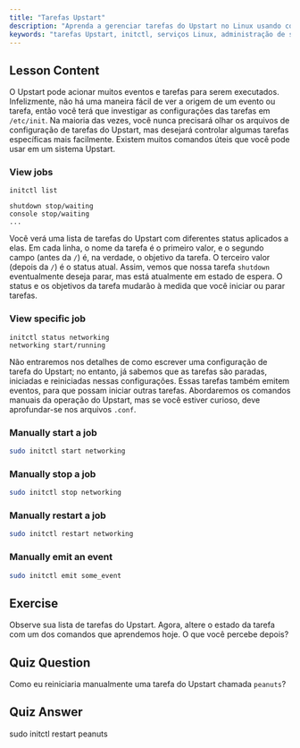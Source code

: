 ```yaml
---
title: "Tarefas Upstart"
description: "Aprenda a gerenciar tarefas do Upstart no Linux usando comandos initctl. Entenda o status da tarefa, inicie, pare e reinicie serviços. Melhore suas habilidades de administração de sistema Linux."
keywords: "tarefas Upstart, initctl, serviços Linux, administração de sistema, tutorial Linux, guia para iniciantes"
---
```


## Lesson Content

O Upstart pode acionar muitos eventos e tarefas para serem executados. Infelizmente, não há uma maneira fácil de ver a origem de um evento ou tarefa, então você terá que investigar as configurações das tarefas em `/etc/init`. Na maioria das vezes, você nunca precisará olhar os arquivos de configuração de tarefas do Upstart, mas desejará controlar algumas tarefas específicas mais facilmente. Existem muitos comandos úteis que você pode usar em um sistema Upstart.

### View jobs

```plaintext
initctl list

shutdown stop/waiting
console stop/waiting
...
```

Você verá uma lista de tarefas do Upstart com diferentes status aplicados a elas. Em cada linha, o nome da tarefa é o primeiro valor, e o segundo campo (antes da `/`) é, na verdade, o objetivo da tarefa. O terceiro valor (depois da `/`) é o status atual. Assim, vemos que nossa tarefa `shutdown` eventualmente deseja parar, mas está atualmente em estado de espera. O status e os objetivos da tarefa mudarão à medida que você iniciar ou parar tarefas.

### View specific job

```plaintext
initctl status networking
networking start/running
```

Não entraremos nos detalhes de como escrever uma configuração de tarefa do Upstart; no entanto, já sabemos que as tarefas são paradas, iniciadas e reiniciadas nessas configurações. Essas tarefas também emitem eventos, para que possam iniciar outras tarefas. Abordaremos os comandos manuais da operação do Upstart, mas se você estiver curioso, deve aprofundar-se nos arquivos `.conf`.

### Manually start a job

```bash
sudo initctl start networking
```

### Manually stop a job

```bash
sudo initctl stop networking
```

### Manually restart a job

```bash
sudo initctl restart networking
```

### Manually emit an event

```bash
sudo initctl emit some_event
```

## Exercise

Observe sua lista de tarefas do Upstart. Agora, altere o estado da tarefa com um dos comandos que aprendemos hoje. O que você percebe depois?

## Quiz Question

Como eu reiniciaria manualmente uma tarefa do Upstart chamada `peanuts`?

## Quiz Answer

sudo initctl restart peanuts
